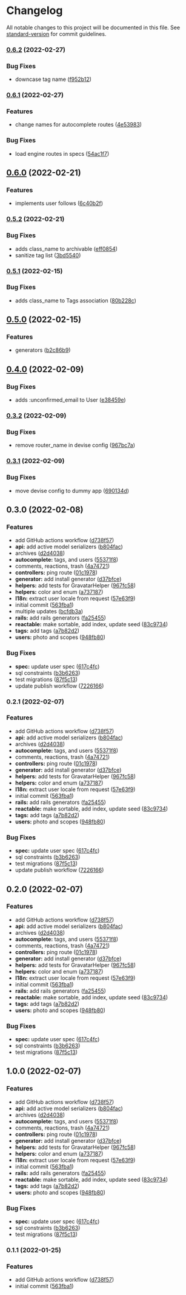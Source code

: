 # Changelog

All notable changes to this project will be documented in this file. See [standard-version](https://github.com/conventional-changelog/standard-version) for commit guidelines.

### [0.6.2](https://github.com/oleoneto/cartofi/compare/v0.6.1...v0.6.2) (2022-02-27)


### Bug Fixes

* downcase tag name ([f952b12](https://github.com/oleoneto/cartofi/commits/f952b12c543a947a49d9b8e66ffd0cadd6f82e0a))

### [0.6.1](https://github.com/oleoneto/cartofi/compare/v0.6.0...v0.6.1) (2022-02-27)


### Features

* change names for autocomplete routes ([4e53983](https://github.com/oleoneto/cartofi/commits/4e53983ee2a3bc640ce33debcf198300f2a6d72c))


### Bug Fixes

* load engine routes in specs ([54ac1f7](https://github.com/oleoneto/cartofi/commits/54ac1f788cccc7c83d98e344d20b72129a80a0a4))

## [0.6.0](https://github.com/oleoneto/cartofi/compare/v0.5.2...v0.6.0) (2022-02-21)


### Features

* implements user follows ([6c40b2f](https://github.com/oleoneto/cartofi/commits/6c40b2f3517df2ee0c0d922a282833e3f9a47ca4))

### [0.5.2](https://github.com/oleoneto/cartofi/compare/v0.5.1...v0.5.2) (2022-02-21)


### Bug Fixes

* adds class_name to archivable ([eff0854](https://github.com/oleoneto/cartofi/commits/eff08543fbaa6cb1d33f34b74e516e74b9d0d1ae))
* sanitize tag list ([3bd5540](https://github.com/oleoneto/cartofi/commits/3bd5540d25cc34464aab534d9d3a60c6d6ec567b))

### [0.5.1](https://github.com/oleoneto/cartofi/compare/v0.5.0...v0.5.1) (2022-02-15)


### Bug Fixes

* adds class_name to Tags association ([80b228c](https://github.com/oleoneto/cartofi/commits/80b228ccdfed53c83a0fb147404048c9154f6d50))

## [0.5.0](https://github.com/oleoneto/cartofi/compare/v0.4.0...v0.5.0) (2022-02-15)


### Features

* generators ([b2c86b9](https://github.com/oleoneto/cartofi/commits/b2c86b9632d6387fddad0508f231e9c184ee4085))

## [0.4.0](https://github.com/oleoneto/cartofi/compare/v0.3.2...v0.4.0) (2022-02-09)


### Bug Fixes

* adds :unconfirmed_email to User ([e38459e](https://github.com/oleoneto/cartofi/commits/e38459e7c1ba44ebecb277301036e2faa7e6bfd9))

### [0.3.2](https://github.com/oleoneto/cartofi/compare/v0.3.1...v0.3.2) (2022-02-09)


### Bug Fixes

* remove router_name in devise config ([967bc7a](https://github.com/oleoneto/cartofi/commits/967bc7ac0f7a62a9abffb72773821a25d6c1ab0b))

### [0.3.1](https://github.com/oleoneto/cartofi/compare/v0.3.0...v0.3.1) (2022-02-09)


### Bug Fixes

* move devise config to dummy app ([690134d](https://github.com/oleoneto/cartofi/commits/690134d0c8f601149a195c358f791de096fd8453))

## 0.3.0 (2022-02-08)


### Features

* add GitHub actions workflow ([d738f57](https://github.com/oleoneto/cartofi/commits/d738f577983e775ad2012c1828b41f81b8f7beba))
* **api:** add active model serializers ([b804fac](https://github.com/oleoneto/cartofi/commits/b804facfd96ebeb3050e65eb147fe00e7990761f))
* archives ([d2d4038](https://github.com/oleoneto/cartofi/commits/d2d40384e593543d1bca07f3bef02d08329abba4))
* **autocomplete:** tags, and users ([55371f8](https://github.com/oleoneto/cartofi/commits/55371f8f7d552010332f54657673a8bdad8b591b))
* comments, reactions, trash ([4a74721](https://github.com/oleoneto/cartofi/commits/4a74721b0f7813be706aaa89d42bf0ae32c23e83))
* **controllers:** ping route ([01c1978](https://github.com/oleoneto/cartofi/commits/01c1978d6d21379d49a23fb040e55f2e2226c6de))
* **generator:** add install generator ([d37bfce](https://github.com/oleoneto/cartofi/commits/d37bfced12d56c53e79a7a42405980d7154f8a08))
* **helpers:** add tests for GravatarHelper ([967fc58](https://github.com/oleoneto/cartofi/commits/967fc58cb628ec7a7c1baebadbd9845e1d718a99))
* **helpers:** color and enum ([a737187](https://github.com/oleoneto/cartofi/commits/a737187e3b3a05ac68fb7c720374397096e1d465))
* **I18n:** extract user locale from request ([57e63f9](https://github.com/oleoneto/cartofi/commits/57e63f95440084c80cc97dfa78d4cef3dee9f7bd))
* initial commit ([563fba1](https://github.com/oleoneto/cartofi/commits/563fba173b6481c28331d51d885f0d06c314c0b6))
* multiple updates ([bcfdb3a](https://github.com/oleoneto/cartofi/commits/bcfdb3adbef340d6c033c1923340e4e017abd2ea))
* **rails:** add rails generators ([fa25455](https://github.com/oleoneto/cartofi/commits/fa25455ebcb719029c00f95cbe31671d4b824ce9))
* **reactable:** make sortable, add index, update seed ([83c9734](https://github.com/oleoneto/cartofi/commits/83c9734c9dec795a33302a1b6829e5143f5d9dc1))
* **tags:** add tags ([a7b82d2](https://github.com/oleoneto/cartofi/commits/a7b82d23d762076bf57ae4c5f002865e9af8267e))
* **users:** photo and scopes ([948fb80](https://github.com/oleoneto/cartofi/commits/948fb803390d87870642d8c8a4842a028bdbe146))


### Bug Fixes

* **spec:** update user spec ([617c4fc](https://github.com/oleoneto/cartofi/commits/617c4fc621d091616d31b6e959fc49040feb4c78))
* sql constraints ([b3b6263](https://github.com/oleoneto/cartofi/commits/b3b62634a6d0d01a61fb863c1416ff0fea0c53d5))
* test migrations ([87f5c13](https://github.com/oleoneto/cartofi/commits/87f5c1317a5acffb2bad5661cfa4b7afc95104f4))
* update publish workflow ([7226166](https://github.com/oleoneto/cartofi/commits/722616661eb73d638c4362b6cad68af0f507380d))

### 0.2.1 (2022-02-07)


### Features

* add GitHub actions workflow ([d738f57](https://github.com/oleoneto/cartofi/commits/d738f577983e775ad2012c1828b41f81b8f7beba))
* **api:** add active model serializers ([b804fac](https://github.com/oleoneto/cartofi/commits/b804facfd96ebeb3050e65eb147fe00e7990761f))
* archives ([d2d4038](https://github.com/oleoneto/cartofi/commits/d2d40384e593543d1bca07f3bef02d08329abba4))
* **autocomplete:** tags, and users ([55371f8](https://github.com/oleoneto/cartofi/commits/55371f8f7d552010332f54657673a8bdad8b591b))
* comments, reactions, trash ([4a74721](https://github.com/oleoneto/cartofi/commits/4a74721b0f7813be706aaa89d42bf0ae32c23e83))
* **controllers:** ping route ([01c1978](https://github.com/oleoneto/cartofi/commits/01c1978d6d21379d49a23fb040e55f2e2226c6de))
* **generator:** add install generator ([d37bfce](https://github.com/oleoneto/cartofi/commits/d37bfced12d56c53e79a7a42405980d7154f8a08))
* **helpers:** add tests for GravatarHelper ([967fc58](https://github.com/oleoneto/cartofi/commits/967fc58cb628ec7a7c1baebadbd9845e1d718a99))
* **helpers:** color and enum ([a737187](https://github.com/oleoneto/cartofi/commits/a737187e3b3a05ac68fb7c720374397096e1d465))
* **I18n:** extract user locale from request ([57e63f9](https://github.com/oleoneto/cartofi/commits/57e63f95440084c80cc97dfa78d4cef3dee9f7bd))
* initial commit ([563fba1](https://github.com/oleoneto/cartofi/commits/563fba173b6481c28331d51d885f0d06c314c0b6))
* **rails:** add rails generators ([fa25455](https://github.com/oleoneto/cartofi/commits/fa25455ebcb719029c00f95cbe31671d4b824ce9))
* **reactable:** make sortable, add index, update seed ([83c9734](https://github.com/oleoneto/cartofi/commits/83c9734c9dec795a33302a1b6829e5143f5d9dc1))
* **tags:** add tags ([a7b82d2](https://github.com/oleoneto/cartofi/commits/a7b82d23d762076bf57ae4c5f002865e9af8267e))
* **users:** photo and scopes ([948fb80](https://github.com/oleoneto/cartofi/commits/948fb803390d87870642d8c8a4842a028bdbe146))


### Bug Fixes

* **spec:** update user spec ([617c4fc](https://github.com/oleoneto/cartofi/commits/617c4fc621d091616d31b6e959fc49040feb4c78))
* sql constraints ([b3b6263](https://github.com/oleoneto/cartofi/commits/b3b62634a6d0d01a61fb863c1416ff0fea0c53d5))
* test migrations ([87f5c13](https://github.com/oleoneto/cartofi/commits/87f5c1317a5acffb2bad5661cfa4b7afc95104f4))
* update publish workflow ([7226166](https://github.com/oleoneto/cartofi/commits/722616661eb73d638c4362b6cad68af0f507380d))

## 0.2.0 (2022-02-07)


### Features

* add GitHub actions workflow ([d738f57](https://github.com/oleoneto/cartofi/commits/d738f577983e775ad2012c1828b41f81b8f7beba))
* **api:** add active model serializers ([b804fac](https://github.com/oleoneto/cartofi/commits/b804facfd96ebeb3050e65eb147fe00e7990761f))
* archives ([d2d4038](https://github.com/oleoneto/cartofi/commits/d2d40384e593543d1bca07f3bef02d08329abba4))
* **autocomplete:** tags, and users ([55371f8](https://github.com/oleoneto/cartofi/commits/55371f8f7d552010332f54657673a8bdad8b591b))
* comments, reactions, trash ([4a74721](https://github.com/oleoneto/cartofi/commits/4a74721b0f7813be706aaa89d42bf0ae32c23e83))
* **controllers:** ping route ([01c1978](https://github.com/oleoneto/cartofi/commits/01c1978d6d21379d49a23fb040e55f2e2226c6de))
* **generator:** add install generator ([d37bfce](https://github.com/oleoneto/cartofi/commits/d37bfced12d56c53e79a7a42405980d7154f8a08))
* **helpers:** add tests for GravatarHelper ([967fc58](https://github.com/oleoneto/cartofi/commits/967fc58cb628ec7a7c1baebadbd9845e1d718a99))
* **helpers:** color and enum ([a737187](https://github.com/oleoneto/cartofi/commits/a737187e3b3a05ac68fb7c720374397096e1d465))
* **I18n:** extract user locale from request ([57e63f9](https://github.com/oleoneto/cartofi/commits/57e63f95440084c80cc97dfa78d4cef3dee9f7bd))
* initial commit ([563fba1](https://github.com/oleoneto/cartofi/commits/563fba173b6481c28331d51d885f0d06c314c0b6))
* **rails:** add rails generators ([fa25455](https://github.com/oleoneto/cartofi/commits/fa25455ebcb719029c00f95cbe31671d4b824ce9))
* **reactable:** make sortable, add index, update seed ([83c9734](https://github.com/oleoneto/cartofi/commits/83c9734c9dec795a33302a1b6829e5143f5d9dc1))
* **tags:** add tags ([a7b82d2](https://github.com/oleoneto/cartofi/commits/a7b82d23d762076bf57ae4c5f002865e9af8267e))
* **users:** photo and scopes ([948fb80](https://github.com/oleoneto/cartofi/commits/948fb803390d87870642d8c8a4842a028bdbe146))


### Bug Fixes

* **spec:** update user spec ([617c4fc](https://github.com/oleoneto/cartofi/commits/617c4fc621d091616d31b6e959fc49040feb4c78))
* sql constraints ([b3b6263](https://github.com/oleoneto/cartofi/commits/b3b62634a6d0d01a61fb863c1416ff0fea0c53d5))
* test migrations ([87f5c13](https://github.com/oleoneto/cartofi/commits/87f5c1317a5acffb2bad5661cfa4b7afc95104f4))

## 1.0.0 (2022-02-07)


### Features

* add GitHub actions workflow ([d738f57](https://github.com/oleoneto/cartofi/commits/d738f577983e775ad2012c1828b41f81b8f7beba))
* **api:** add active model serializers ([b804fac](https://github.com/oleoneto/cartofi/commits/b804facfd96ebeb3050e65eb147fe00e7990761f))
* archives ([d2d4038](https://github.com/oleoneto/cartofi/commits/d2d40384e593543d1bca07f3bef02d08329abba4))
* **autocomplete:** tags, and users ([55371f8](https://github.com/oleoneto/cartofi/commits/55371f8f7d552010332f54657673a8bdad8b591b))
* comments, reactions, trash ([4a74721](https://github.com/oleoneto/cartofi/commits/4a74721b0f7813be706aaa89d42bf0ae32c23e83))
* **controllers:** ping route ([01c1978](https://github.com/oleoneto/cartofi/commits/01c1978d6d21379d49a23fb040e55f2e2226c6de))
* **generator:** add install generator ([d37bfce](https://github.com/oleoneto/cartofi/commits/d37bfced12d56c53e79a7a42405980d7154f8a08))
* **helpers:** add tests for GravatarHelper ([967fc58](https://github.com/oleoneto/cartofi/commits/967fc58cb628ec7a7c1baebadbd9845e1d718a99))
* **helpers:** color and enum ([a737187](https://github.com/oleoneto/cartofi/commits/a737187e3b3a05ac68fb7c720374397096e1d465))
* **I18n:** extract user locale from request ([57e63f9](https://github.com/oleoneto/cartofi/commits/57e63f95440084c80cc97dfa78d4cef3dee9f7bd))
* initial commit ([563fba1](https://github.com/oleoneto/cartofi/commits/563fba173b6481c28331d51d885f0d06c314c0b6))
* **rails:** add rails generators ([fa25455](https://github.com/oleoneto/cartofi/commits/fa25455ebcb719029c00f95cbe31671d4b824ce9))
* **reactable:** make sortable, add index, update seed ([83c9734](https://github.com/oleoneto/cartofi/commits/83c9734c9dec795a33302a1b6829e5143f5d9dc1))
* **tags:** add tags ([a7b82d2](https://github.com/oleoneto/cartofi/commits/a7b82d23d762076bf57ae4c5f002865e9af8267e))
* **users:** photo and scopes ([948fb80](https://github.com/oleoneto/cartofi/commits/948fb803390d87870642d8c8a4842a028bdbe146))


### Bug Fixes

* **spec:** update user spec ([617c4fc](https://github.com/oleoneto/cartofi/commits/617c4fc621d091616d31b6e959fc49040feb4c78))
* sql constraints ([b3b6263](https://github.com/oleoneto/cartofi/commits/b3b62634a6d0d01a61fb863c1416ff0fea0c53d5))
* test migrations ([87f5c13](https://github.com/oleoneto/cartofi/commits/87f5c1317a5acffb2bad5661cfa4b7afc95104f4))

### 0.1.1 (2022-01-25)


### Features

* add GitHub actions workflow ([d738f57](https://github.com/oleoneto/cartofi/commits/d738f577983e775ad2012c1828b41f81b8f7beba))
* initial commit ([563fba1](https://github.com/oleoneto/cartofi/commits/563fba173b6481c28331d51d885f0d06c314c0b6))
